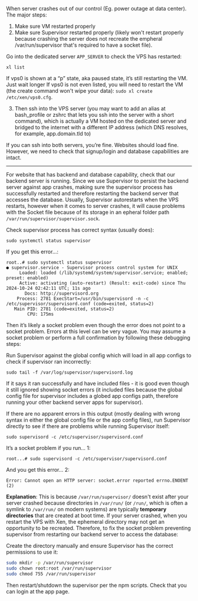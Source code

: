 
When server crashes out of our control (Eg. power outage at data center). The major steps:
1. Make sure VM restarted properly
2. Make sure Supervisor restarted properly (likely won't restart properly because crashing the server does not recreate the empheral /var/run/supervisor that's required to have a socket file).

Go into the dedicated server `APP_SERVER` to check the VPS has restarted:
```
xl list
```

If vps0 is shown at a “p” state, aka paused state, it’s still restarting the VM. Just wait longer
If vps0 is not even listed, you will need to restart the VM (the create command won't wipe your data): `sudo xl create /etc/xen/vps0.cfg`.

3. Then ssh into the VPS server (you may want to add an alias at bash_profile or zshrc that lets you ssh into the server with a short command), which is actually a VM hosted on the dedicated server and bridged to the internet with a different IP address (which DNS resolves, for example, app.domain.tld to)

If you can ssh into both servers, you’re fine. Websites should load fine. However, we need to check that signup/login and database capabilities are intact.

---

For website that has backend and database capability, check that our backend server is running. Since we use Supervisor to persist the backend server against app crashes, making sure the supervisor process has successfully restarted and therefore restarting the backend server that accesses the database. Usually, Supervisor autorestarts when the VPS restarts, however when it comes to server crashes, it will cause problems with the Socket file because of its storage in an epheral folder path `/var/run/supervisor/supervisor.sock`. 

Check supervisor process has correct syntax (usually does):
```
sudo systemctl status supervisor
```

If you get this error...:
```
root..# sudo systemctl status supervisor
● supervisor.service - Supervisor process control system for UNIX
     Loaded: loaded (/lib/systemd/system/supervisor.service; enabled; preset: enabled)
     Active: activating (auto-restart) (Result: exit-code) since Thu 2024-10-24 02:42:11 UTC; 11s ago
       Docs: http://supervisord.org
    Process: 2781 ExecStart=/usr/bin/supervisord -n -c /etc/supervisor/supervisord.conf (code=exited, status=2)
   Main PID: 2781 (code=exited, status=2)
        CPU: 175ms
```

Then it’s likely a socket problem even though the error does not point to a socket problem. Errors at this level can be very vague. You may assume a socket problem or perform a full confirmation by following these debugging steps:

Run Supervisor against the global config which will load in all app configs to check if supervisor ran incorrectly:
```
sudo tail -f /var/log/supervisor/supervisord.log
```

If it says it ran successfully and have included files - it is good even though it still ignored showing socket errors (it included files because the global config file for supervisor includes a globed app configs path, therefore running your other backend server apps for supervisor). 

If there are no apparent errors in this output (mostly dealing with wrong syntax in either the global config file or the app config files), run Supervisor directly to see if there are problems while running Supervisor itself:
```
sudo supervisord -c /etc/supervisor/supervisord.conf
```

It’s a socket problem if you run... 1:
```
root...# sudo supervisord -c /etc/supervisor/supervisord.conf
```

And you get this error... 2:
```
Error: Cannot open an HTTP server: socket.error reported errno.ENOENT (2)
```

<b>Explanation</b>: This is because `/var/run/supervisor/` doesn't exist after your server crashed because directories in `/var/run/` (or `/run/`, which is often a symlink to `/var/run/` on modern systems) are typically **temporary directories** that are created at boot time. If your server crashed, when you restart the VPS with Xen, the ephemeral directory may not get an opportunity to be recreated. Therefore, to fix the socket problem preventing supervisor from restarting our backend server to access the database:

Create the directory manually and ensure Supervisor has the correct permissions to use it:
```bash
sudo mkdir -p /var/run/supervisor
sudo chown root:root /var/run/supervisor
sudo chmod 755 /var/run/supervisor
```

Then restart/shutdown the supervisor per the npm scripts. Check that you can login at the app page.